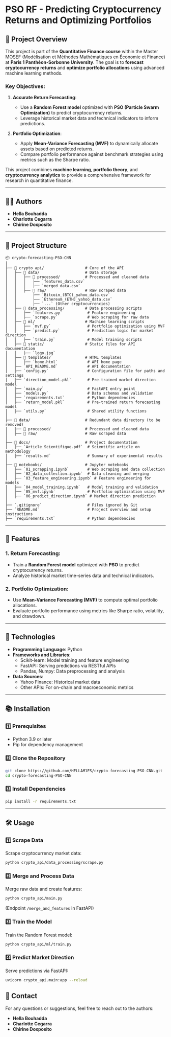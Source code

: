 
# PSO RF - Predicting Cryptocurrency Returns and Optimizing Portfolios

## 📖 Project Overview
This project is part of the **Quantitative Finance course** within the Master MOSEF (Modélisation et Méthodes Mathématiques en Économie et Finance) at **Paris 1 Panthéon-Sorbonne University**. The goal is to **forecast cryptocurrency returns** and **optimize portfolio allocations** using advanced machine learning methods.

### Key Objectives:
1. **Accurate Return Forecasting**:
   - Use a **Random Forest model** optimized with **PSO (Particle Swarm Optimization)** to predict cryptocurrency returns.
   - Leverage historical market data and technical indicators to inform predictions.

2. **Portfolio Optimization**:
   - Apply **Mean-Variance Forecasting (MVF)** to dynamically allocate assets based on predicted returns.
   - Compare portfolio performance against benchmark strategies using metrics such as the Sharpe ratio.

This project combines **machine learning**, **portfolio theory**, and **cryptocurrency analytics** to provide a comprehensive framework for research in quantitative finance.

---

## 👩‍💻 Authors
- **Hella Bouhadda**
- **Charlotte Cegarra**
- **Chirine Doxposito**

---

## 📂 Project Structure
```text
📦 crypto-forecasting-PSO-CNN
│
├── 📂 crypto_api/                  # Core of the API
│   ├── 📂 data/                    # Data storage
│   │   ├── 📂 processed/           # Processed and cleaned data
│   │   │   ├── `features_data.csv` 
│   │   │   ├── `merged_data.csv`
│   │   ├── 📂 raw/                 # Raw scraped data
│   │       ├── `Bitcoin_(BTC)_yahoo_data.csv`
│   │       ├── `Ethereum_(ETH)_yahoo_data.csv`
│   │       ├── `...` (Other cryptocurrencies)
│   ├── 📂 data_processing/         # Data processing scripts
│   │   ├── `features.py`           # Feature engineering
│   │   ├── `scrape.py`             # Web scraping for raw data
│   ├── 📂 ml/                      # Machine learning scripts
│   │   ├── `mvf.py`                # Portfolio optimization using MVF
│   │   ├── `predict.py`            # Prediction logic for market direction
│   │   ├── `train.py`              # Model training scripts
│   ├── 📂 static/                  # Static files for API documentation
│   │   ├── `logo.jpg`             
│   ├── 📂 templates/               # HTML templates
│   │   ├── `home.html`             # API home page
│   ├── `API_README.md`             # API documentation
│   ├── `config.py`                 # Configuration file for paths and settings
│   ├── `direction_model.pkl`       # Pre-trained market direction model
│   ├── `main.py`                   # FastAPI entry point
│   ├── `models.py`                 # Data schemas and validation
│   ├── `requirements.txt`          # Python dependencies
│   ├── `return_model.pkl`          # Pre-trained return forecasting model
│   ├── `utils.py`                  # Shared utility functions
│
├── 📂 data/                        # Redundant data directory (to be removed)
│   ├── 📂 processed/               # Processed and cleaned data
│   ├── 📂 raw/                     # Raw scraped data
│
├── 📂 docs/                        # Project documentation
│   ├── `Article_Scientifique.pdf`  # Scientific article on methodology
│   ├── `results.md`                # Summary of experimental results
│
├── 📂 notebooks/                   # Jupyter notebooks
│   ├── `01_scrapping.ipynb`        # Web scraping and data collection
│   ├── `02_data_collection.ipynb`  # Data cleaning and merging
│   ├── `03_feature_engineering.ipynb` # Feature engineering for models
│   ├── `04_model_training.ipynb`   # Model training and validation
│   ├── `05_mvf.ipynb`              # Portfolio optimization using MVF
│   ├── `06_predict_direction.ipynb` # Market direction prediction
│
├── `.gitignore`                    # Files ignored by Git
├── `README.md`                     # Project overview and setup instructions
├── `requirements.txt`              # Python dependencies

```

---

## 🚀 Features

### **1. Return Forecasting**:
- Train a **Random Forest model** optimized with **PSO** to predict cryptocurrency returns.
- Analyze historical market time-series data and technical indicators.

### **2. Portfolio Optimization**:
- Use **Mean-Variance Forecasting (MVF)** to compute optimal portfolio allocations.
- Evaluate portfolio performance using metrics like Sharpe ratio, volatility, and drawdown.

---

## 🔧 Technologies

- **Programming Language**: Python
- **Frameworks and Libraries**:
  - Scikit-learn: Model training and feature engineering
  - FastAPI: Serving predictions via RESTful APIs
  - Pandas, Numpy: Data preprocessing and analysis
- **Data Sources**:
  - Yahoo Finance: Historical market data
  - Other APIs: For on-chain and macroeconomic metrics

---

## 📚 Installation

### **1️⃣ Prerequisites**
- Python 3.9 or later
- Pip for dependency management

### **2️⃣ Clone the Repository**
```bash
git clone https://github.com/HELLAM1ES/crypto-forecasting-PSO-CNN.git
cd crypto-forecasting-PSO-CNN
```

### **3️⃣ Install Dependencies**
```bash
pip install -r requirements.txt
```

---

## 🛠️ Usage

### **1️⃣ Scrape Data**
Scrape cryptocurrency market data:
```bash
python crypto_api/data_processing/scrape.py
```

### **2️⃣ Merge and Process Data**
Merge raw data and create features:
```bash
python crypto_api/main.py
```
(Endpoint `/merge_and_features` in FastAPI)

### **3️⃣ Train the Model**
Train the Random Forest model:
```bash
python crypto_api/ml/train.py
```

### **4️⃣ Predict Market Direction**
Serve predictions via FastAPI:
```bash
uvicorn crypto_api.main:app --reload
```



## 📢 Contact

For any questions or suggestions, feel free to reach out to the authors:

- **Hella Bouhadda**
- **Charlotte Cegarra**
- **Chirine Doxposito**
```
